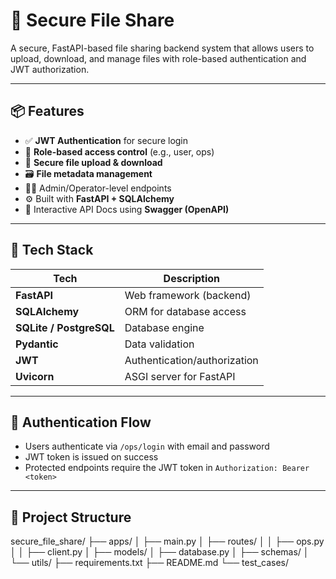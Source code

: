# 🔐 Secure File Share

A secure, FastAPI-based file sharing backend system that allows users to upload, download, and manage files with role-based authentication and JWT authorization.

---

## 📦 Features

- ✅ **JWT Authentication** for secure login
- 🔐 **Role-based access control** (e.g., user, ops)
- 📁 **Secure file upload & download**
- 🗃️ **File metadata management**
- 🧑‍💼 Admin/Operator-level endpoints
- ⚙️ Built with **FastAPI + SQLAlchemy**
- 📄 Interactive API Docs using **Swagger (OpenAPI)**

---

## 🚀 Tech Stack

| Tech            | Description                |
|----------------|----------------------------|
| **FastAPI**     | Web framework (backend)    |
| **SQLAlchemy**  | ORM for database access    |
| **SQLite / PostgreSQL** | Database engine        |
| **Pydantic**    | Data validation            |
| **JWT**         | Authentication/authorization |
| **Uvicorn**     | ASGI server for FastAPI    |

---

## 🔐 Authentication Flow

- Users authenticate via `/ops/login` with email and password
- JWT token is issued on success
- Protected endpoints require the JWT token in `Authorization: Bearer <token>`

---

## 📂 Project Structure

  secure_file_share/
├── apps/
│ ├── main.py
│ ├── routes/
│ │ ├── ops.py
│ │ ├── client.py
│ ├── models/
│ ├── database.py
│ ├── schemas/
│ └── utils/
├── requirements.txt
├── README.md
└── test_cases/
